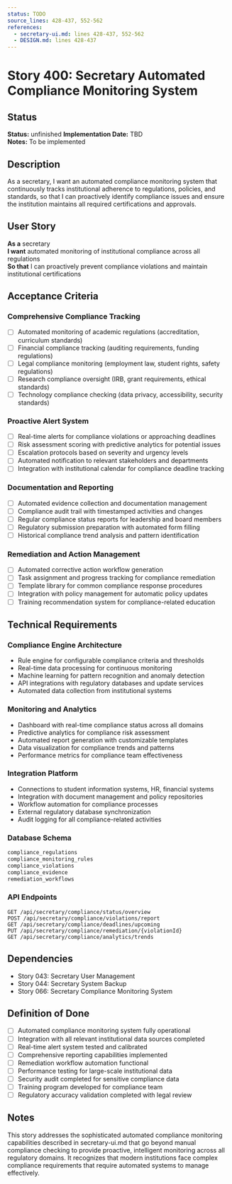 ```yaml
---
status: TODO
source_lines: 428-437, 552-562
references:
  - secretary-ui.md: lines 428-437, 552-562
  - DESIGN.md: lines 428-437
---
```

# Story 400: Secretary Automated Compliance Monitoring System

## Status
**Status:** unfinished
**Implementation Date:** TBD  
**Notes:** To be implemented

## Description

As a secretary, I want an automated compliance monitoring system that continuously tracks institutional adherence to regulations, policies, and standards, so that I can proactively identify compliance issues and ensure the institution maintains all required certifications and approvals.

## User Story

**As a** secretary  
**I want** automated monitoring of institutional compliance across all regulations  
**So that** I can proactively prevent compliance violations and maintain institutional certifications

## Acceptance Criteria

### Comprehensive Compliance Tracking
- [ ] Automated monitoring of academic regulations (accreditation, curriculum standards)
- [ ] Financial compliance tracking (auditing requirements, funding regulations)
- [ ] Legal compliance monitoring (employment law, student rights, safety regulations)
- [ ] Research compliance oversight (IRB, grant requirements, ethical standards)
- [ ] Technology compliance checking (data privacy, accessibility, security standards)

### Proactive Alert System
- [ ] Real-time alerts for compliance violations or approaching deadlines
- [ ] Risk assessment scoring with predictive analytics for potential issues
- [ ] Escalation protocols based on severity and urgency levels
- [ ] Automated notification to relevant stakeholders and departments
- [ ] Integration with institutional calendar for compliance deadline tracking

### Documentation and Reporting
- [ ] Automated evidence collection and documentation management
- [ ] Compliance audit trail with timestamped activities and changes
- [ ] Regular compliance status reports for leadership and board members
- [ ] Regulatory submission preparation with automated form filling
- [ ] Historical compliance trend analysis and pattern identification

### Remediation and Action Management
- [ ] Automated corrective action workflow generation
- [ ] Task assignment and progress tracking for compliance remediation
- [ ] Template library for common compliance response procedures
- [ ] Integration with policy management for automatic policy updates
- [ ] Training recommendation system for compliance-related education

## Technical Requirements

### Compliance Engine Architecture
- Rule engine for configurable compliance criteria and thresholds
- Real-time data processing for continuous monitoring
- Machine learning for pattern recognition and anomaly detection
- API integrations with regulatory databases and update services
- Automated data collection from institutional systems

### Monitoring and Analytics
- Dashboard with real-time compliance status across all domains
- Predictive analytics for compliance risk assessment
- Automated report generation with customizable templates
- Data visualization for compliance trends and patterns
- Performance metrics for compliance team effectiveness

### Integration Platform
- Connections to student information systems, HR, financial systems
- Integration with document management and policy repositories
- Workflow automation for compliance processes
- External regulatory database synchronization
- Audit logging for all compliance-related activities

### Database Schema
```sql
compliance_regulations
compliance_monitoring_rules
compliance_violations
compliance_evidence
remediation_workflows
```

### API Endpoints
```
GET /api/secretary/compliance/status/overview
POST /api/secretary/compliance/violations/report
GET /api/secretary/compliance/deadlines/upcoming
PUT /api/secretary/compliance/remediation/{violationId}
GET /api/secretary/compliance/analytics/trends
```

## Dependencies
- Story 043: Secretary User Management
- Story 044: Secretary System Backup
- Story 066: Secretary Compliance Monitoring System

## Definition of Done
- [ ] Automated compliance monitoring system fully operational
- [ ] Integration with all relevant institutional data sources completed
- [ ] Real-time alert system tested and calibrated
- [ ] Comprehensive reporting capabilities implemented
- [ ] Remediation workflow automation functional
- [ ] Performance testing for large-scale institutional data
- [ ] Security audit completed for sensitive compliance data
- [ ] Training program developed for compliance team
- [ ] Regulatory accuracy validation completed with legal review

## Notes
This story addresses the sophisticated automated compliance monitoring capabilities described in secretary-ui.md that go beyond manual compliance checking to provide proactive, intelligent monitoring across all regulatory domains. It recognizes that modern institutions face complex compliance requirements that require automated systems to manage effectively.
